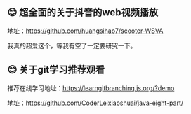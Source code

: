 ##  😊 超全面的关于抖音的web视频播放

地址：https://github.com/huangsihao7/scooter-WSVA

我真的超爱这个，等我有空了一定要研究一下。



##  😊 关于git学习推荐观看

推荐在线学习地址：https://learngitbranching.js.org/?demo

地址：https://github.com/CoderLeixiaoshuai/java-eight-part/



